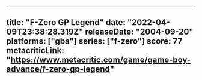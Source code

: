 
---
title: "F-Zero GP Legend"
date: "2022-04-09T23:38:28.319Z"
releaseDate: "2004-09-20"
platforms: ["gba"]
series: ["f-zero"]
score: 77
metacriticLink: "https://www.metacritic.com/game/game-boy-advance/f-zero-gp-legend"
---
